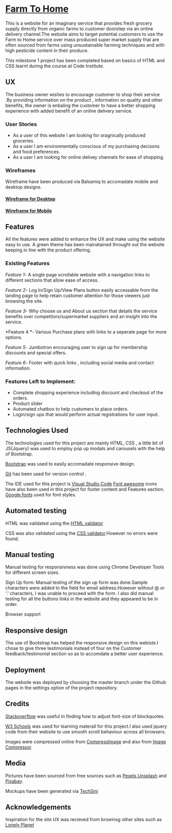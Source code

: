 # [Farm To Home](https://may201.github.io/Farm-To-Home-/)
 This is a website for an imaginary service that provides fresh grocery supply directly from  organic farms to customer doorstep via an online delivery channel.The website aims to target potential customers to use the Farm to Home service over mass produced super market supply that are often sourced from farms using unsustainable farming techniques and with high pesticide content in their produce. 

 This milestone 1 project has been completed based on basics of HTML and CSS  learnt during the course at Code Institute.

## UX


The business owner wishes to encourage customer to shop their service .By providing information on the product , information on quality and other benefits, the owner is enbaling the customer to have a better shopping experience with added benefit of an online delivery service.

### User Stories


* As a  user of this website I am looking for oragnically produced groceries.
* As a user I am environmentally conscious of my purchasing decisons and food preferences.
* As a user I am looking for online delivey channels for ease of shopping.

### Wireframes

Wireframe  have been produced via Balsamiq to accomadate mobile and desktop designs.

#### [Wireframe for Desktop ](img/desktop.png)

#### [Wireframe for Mobile ](img/mobile.png)

## Features 

All the features were added to enhance the UX and make using the website easy to use.
A green theme has been mainatained throught out the website keeping in line with the product offering.

### Existing Features

 *Feature 1*- 
A single page scrollable website with a navigation links to different sections that allow ease of access.
 
 
 *Feature 2*-
Log In/Sign Up/View Plans button easily accessable from the landing page to help retain customer attention for those viewers just browsing the site.
 
 
 *Feature 3*-
 Why choose us and About us section that details the service benefits over competitors/supermarket suppliers and an insight into the service.
 
 
 *Feature 4 *-
Various Purchase plans with links to a seperate page for more options.
 
 
 *Feature 5*-
Jumbotron encouraging user to sign up for membership discounts and special offers.
 
 
 *Feature 6*-
Footer with quick links , including social media and contact information.


### Features Left to Implement:

* Complete shopping experience including discount and checkout of the orders.
* Product slider
* Automated chatbox to help customers to place orders.
* Login/sign ups that would perform actual registrations for user input.


## Technologies Used


 The technologies used for this project are mainly HTML, CSS , a little bit of JS(Jquery) was used to employ pop up modals and carousels with the help of Bootstrap.

 [Bootstrap](https://getbootstrap.com/) was used to easily accomadate responsive design.

 [Git](https://github.com/) has been used for version control .

 The IDE used for this project is [Visual Studio Code](https://code.visualstudio.com/)
 [Font awesome](https://fontawesome.com/) icons have also been used in this project for footer content and Features section.
 [Google fonts](https://fonts.google.com/) used for font styles.
 
 ## Automated testing
 HTML was validated using the [HTML validator ](https://validator.w3.org/)


 CSS was also validated using the [CSS validator](https://jigsaw.w3.org/css-validator/).However no errors were found.


## Manual testing

Manual testing for responsivness was done using Chrome Developer Tools for different screen sizes.

Sign Up form:
Manual testing of the sign up form was done.Sample characters were added to the field for email address.However without @ or '.' characters, I was unable to proceed with the form.
I also did manual testing for all the buttons links in the website and they appeared to be in order.

Browser support

## Responsive design
The use of Bootstrap has helped the responsive design on this webiste.I chose to give three testimonials instead of four on the Customer feedback/testimonial section so as to accomdate a better user experience.

## Deployment
The website was deployed by choosing the master branch under the Github pages in the settings option of the project repository.

## Credits
[Stackoverflow](https://stackoverflow.com/) was useful in finding how to adjust font-size of blockquotes.

[W3 Schools](https://www.w3schools.com/html/) was used for learning materail for this project.I also used jquery code from their website to use smooth scroll behaviour across all browsers.

Images were compressed online from [CompressImage](https://compressimage.toolur.com/) and also from [Image Compressor](https://imagecompressor.com/)

## Media
 Pictures have been sourced from free sources such as [Pexels](https://www.pexels.com/),[Unsplash](https://unsplash.com/) and [Pixabay](https://pixabay.com/).

Mockups have been generated via [TechSini](https://techsini.com/multi-mockup/index.php)

 ## Acknowledgements


 Inspiration for the site UX was recieved from browinsg other sites such as [Lonely Planet](https://www.lonelyplanet.com/) 

 
 


